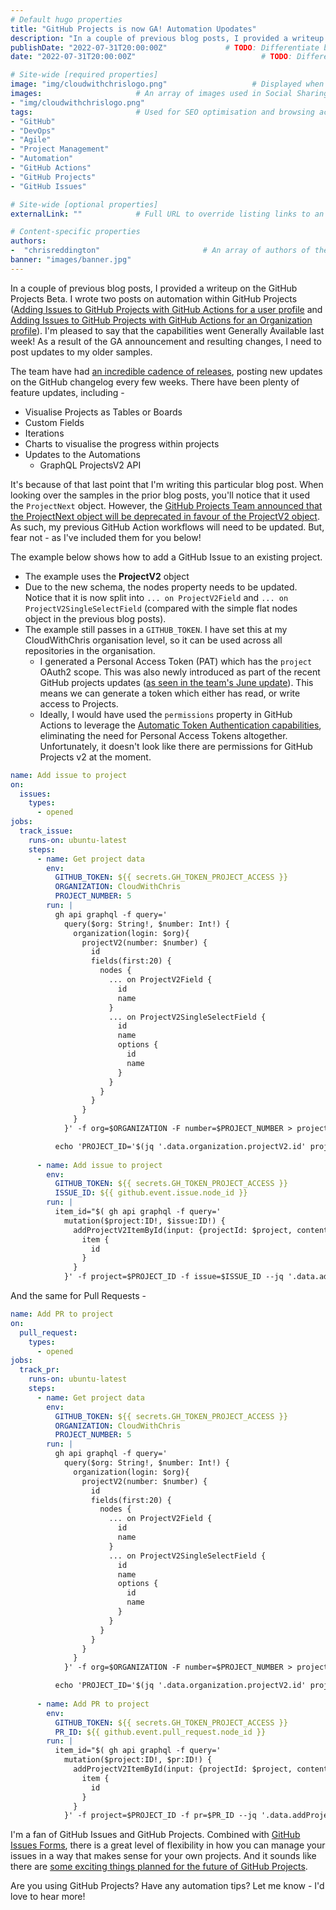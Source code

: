 ```yaml
---
# Default hugo properties
title: "GitHub Projects is now GA! Automation Upodates"                   # Name of the blog
description: "In a couple of previous blog posts, I provided a writeup on the GitHub Projects Beta. I wrote two posts on automation within GitHub Projects (Adding Issues to GitHub Projects with GitHub Actions for a user profile and Adding Issues to GitHub Projects with GitHub Actions for an Organization profile). I'm pleased to say that the capabilities went Generally Available last week! As a result of the GA announcement and resulting changes, I need to post updates to my older samples."             # Used for SEO optimisation
publishDate: "2022-07-31T20:00:00Z"             # TODO: Differentiate between date
date: "2022-07-31T20:00:00Z"                            # TODO: Differentiate between PublishDate

# Site-wide [required properties]
image: "img/cloudwithchrislogo.png"                   # Displayed when referenced in listing pages
images:                     # An array of images used in Social Sharing
- "img/cloudwithchrislogo.png"
tags:                       # Used for SEO optimisation and browsing across the site.
- "GitHub"
- "DevOps"
- "Agile"
- "Project Management"
- "Automation"
- "GitHub Actions"
- "GitHub Projects"
- "GitHub Issues"

# Site-wide [optional properties]
externalLink: ""            # Full URL to override listing links to an external page

# Content-specific properties
authors:
-  "chrisreddington"                       # An array of authors of the post (filenames in person).
banner: "images/banner.jpg"
---
```

In a couple of previous blog posts, I provided a writeup on the GitHub Projects Beta. I wrote two posts on automation within GitHub Projects ([Adding Issues to GitHub Projects with GitHub Actions for a user profile](/blog/automate-adding-gh-issues-projects-beta-users) and [Adding Issues to GitHub Projects with GitHub Actions for an Organization profile](/blog/automate-adding-gh-issues-projects-beta)). I'm pleased to say that the capabilities went Generally Available last week! As a result of the GA announcement and resulting changes, I need to post updates to my older samples.

The team have had [an incredible cadence of releases](https://github.blog/changelog/label/issues/), posting new updates on the GitHub changelog every few weeks. There have been plenty of feature updates, including -

* Visualise Projects as Tables or Boards
* Custom Fields
* Iterations
* Charts to visualise the progress within projects
* Updates to the Automations
  * GraphQL ProjectsV2 API

It's because of that last point that I'm writing this particular blog post. When looking over the samples in the prior blog posts, you'll notice that it used the  ``ProjectNext`` object. However, the [GitHub Projects Team announced that the ProjectNext object will be deprecated in favour of the ProjectV2 object](https://github.blog/changelog/2022-06-23-the-new-github-issues-june-23rd-update/). As such, my previous GitHub Action workflows will need to be updated. But, fear not - as I've included them for you below!

The example below shows how to add a GitHub Issue to an existing project.

* The example uses the **ProjectV2** object
* Due to the new schema, the nodes property needs to be updated. Notice that it is now split into ``... on ProjectV2Field`` and ``... on ProjectV2SingleSelectField`` (compared with the simple flat nodes object in the previous blog posts).
* The example still passes in a ``GITHUB_TOKEN``. I have set this at my CloudWithChris organisation level, so it can be used across all repositories in the organisation.
  * I generated a Personal Access Token (PAT) which has the ``project`` OAuth2 scope. This was also newly introduced as part of the recent GitHub projects updates ([as seen in the team's June update](https://github.blog/changelog/2022-06-23-the-new-github-issues-june-23rd-update/)). This means we can generate a token which either has read, or write access to Projects.
  * Ideally, I would have used the ``permissions`` property in GitHub Actions to leverage the [Automatic Token Authentication capabilities](https://docs.github.com/en/actions/security-guides/automatic-token-authentication#permissions-for-the-github_token), eliminating the need for Personal Access Tokens altogether. Unfortunately, it doesn't look like there are permissions for GitHub Projects v2 at the moment.

``` yaml
name: Add issue to project
on:
  issues:
    types:
      - opened
jobs:
  track_issue:
    runs-on: ubuntu-latest
    steps:
      - name: Get project data
        env:
          GITHUB_TOKEN: ${{ secrets.GH_TOKEN_PROJECT_ACCESS }}
          ORGANIZATION: CloudWithChris
          PROJECT_NUMBER: 5
        run: |
          gh api graphql -f query='
            query($org: String!, $number: Int!) {
              organization(login: $org){
                projectV2(number: $number) {
                  id
                  fields(first:20) {
                    nodes {
                      ... on ProjectV2Field {
                        id
                        name
                      }
                      ... on ProjectV2SingleSelectField {
                        id
                        name
                        options {
                          id
                          name
                        }
                      }
                    }
                  }
                }
              }
            }' -f org=$ORGANIZATION -F number=$PROJECT_NUMBER > project_data.json

          echo 'PROJECT_ID='$(jq '.data.organization.projectV2.id' project_data.json) >> $GITHUB_ENV
          
      - name: Add issue to project
        env:
          GITHUB_TOKEN: ${{ secrets.GH_TOKEN_PROJECT_ACCESS }}
          ISSUE_ID: ${{ github.event.issue.node_id }}
        run: |
          item_id="$( gh api graphql -f query='
            mutation($project:ID!, $issue:ID!) {
              addProjectV2ItemById(input: {projectId: $project, contentId: $issue}) {
                item {
                  id
                }
              }
            }' -f project=$PROJECT_ID -f issue=$ISSUE_ID --jq '.data.addProjectV2ItemById.projectV2Item.id')"
```

And the same for Pull Requests -

```yaml
name: Add PR to project
on:
  pull_request:
    types:
      - opened
jobs:
  track_pr:
    runs-on: ubuntu-latest
    steps:
      - name: Get project data
        env:
          GITHUB_TOKEN: ${{ secrets.GH_TOKEN_PROJECT_ACCESS }}
          ORGANIZATION: CloudWithChris
          PROJECT_NUMBER: 5
        run: |
          gh api graphql -f query='
            query($org: String!, $number: Int!) {
              organization(login: $org){
                projectV2(number: $number) {
                  id
                  fields(first:20) {
                    nodes {
                      ... on ProjectV2Field {
                        id
                        name
                      }
                      ... on ProjectV2SingleSelectField {
                        id
                        name
                        options {
                          id
                          name
                        }
                      }
                    }
                  }
                }
              }
            }' -f org=$ORGANIZATION -F number=$PROJECT_NUMBER > project_data.json

          echo 'PROJECT_ID='$(jq '.data.organization.projectV2.id' project_data.json) >> $GITHUB_ENV
          
      - name: Add PR to project
        env:
          GITHUB_TOKEN: ${{ secrets.GH_TOKEN_PROJECT_ACCESS }}
          PR_ID: ${{ github.event.pull_request.node_id }}
        run: |
          item_id="$( gh api graphql -f query='
            mutation($project:ID!, $pr:ID!) {
              addProjectV2ItemById(input: {projectId: $project, contentId: $pr}) {
                item {
                  id
                }
              }
            }' -f project=$PROJECT_ID -f pr=$PR_ID --jq '.data.addProjectV2ItemById.projectV2Item.id')"
```

I'm a fan of GitHub Issues and GitHub Projects. Combined with [GitHub Issues Forms](https://docs.github.com/en/communities/using-templates-to-encourage-useful-issues-and-pull-requests/syntax-for-issue-forms), there is a great level of flexibility in how you can manage your issues in a way that makes sense for your own projects. And it sounds like there are [some exciting things planned for the future of GitHub Projects](https://github.blog/2022-07-27-planning-next-to-your-code-github-projects-is-now-generally-available/#whats-next).

Are you using GitHub Projects? Have any automation tips? Let me know - I'd love to hear more!